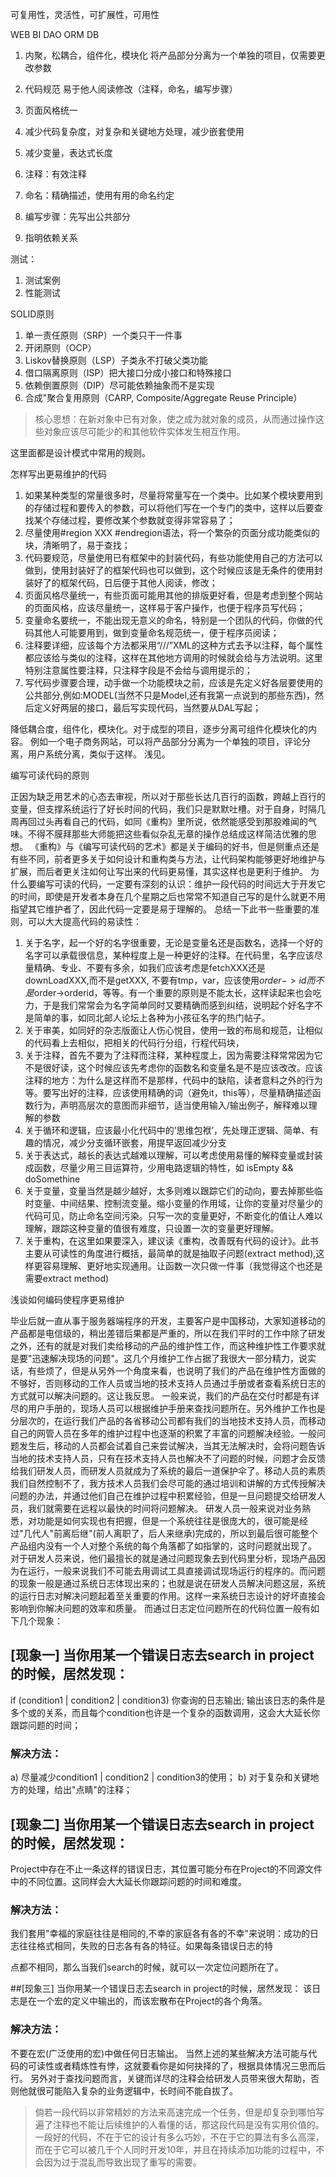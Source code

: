 可复用性，灵活性，可扩展性，可用性

WEB
BI
DAO
ORM
DB


1. 内聚，松耦合，组件化，模块化	将产品部分分离为一个单独的项目，仅需要更改参数
2. 代码规范	易于他人阅读修改（注释，命名，编写步骤）
3. 页面风格统一
4. 减少代码复杂度，对复杂和关键地方处理，减少嵌套使用
5. 减少变量，表达式长度

1. 注释：有效注释
2. 命名：精确描述，使用有用的命名约定
4. 编写步骤：先写出公共部分
5. 指明依赖关系

测试：
1. 测试案例
2. 性能测试


SOLID原则
1. 单一责任原则（SRP）一个类只干一件事
2. 开闭原则（OCP）
3. Liskov替换原则（LSP）子类永不打破父类功能
4. 借口隔离原则（ISP）把大接口分成小接口和特殊接口
5. 依赖倒置原则（DIP）尽可能依赖抽象而不是实现
6. 合成"聚合复用原则（CARP, Composite/Aggregate Reuse Principle）

> 核心思想：在新对象中已有对象，使之成为就对象的成员，从而通过操作这些对象应该尽可能少的和其他软件实体发生相互作用。

这里面都是设计模式中常用的规则。

怎样写出更易维护的代码

1. 如果某种类型的常量很多时，尽量将常量写在一个类中。比如某个模块要用到的存储过程和要传入的参数，可以将他们写在一个专门的类中，这样以后要查找某个存储过程，要修改某个参数就变得非常容易了；
2. 尽量使用#region XXX #endregion语法，将一个繁杂的页面分成功能类似的块，清晰明了，易于查找；
3. 代码要规范，尽量使用已有框架中的封装代码，有些功能使用自己的方法可以做到，使用封装好了的框架代码也可以做到，这个时候应该是无条件的使用封装好了的框架代码，日后便于其他人阅读，修改；
4. 页面风格尽量统一，有些页面可能用其他的排版更好看，但是考虑到整个网站的页面风格，应该尽量统一，这样易于客户操作，也便于程序员写代码；
5. 变量命名要统一，不能出现无意义的命名，特别是一个团队的代码，你做的代码其他人可能要用到，做到变量命名规范统一，便于程序员阅读；
6. 注释要详细，应该每个方法都采用“///”XML的这种方式去予以注释，每个属性都应该给与类似的注释，这样在其他地方调用的时候就会给与方法说明。这里特别注意属性要注释，只注释字段是不会给与调用提示的；
7. 写代码步骤要合理，动手做一个功能模块之前，应该是先定义好各层要使用的公共部分,例如:MODEL(当然不只是Model,还有我第一点说到的那些东西)，然后定义好两层的接口，最后写实现代码，当然要从DAL写起；


降低耦合度，组件化，模块化。对于成型的项目，逐步分离可组件化模块化的内容。
例如一个电子商务网站，可以将产品部分分离为一个单独的项目，评论分离，用户系统分离，类似于这样。
浅见。


编写可读代码的原则

正因为缺乏用艺术的心态去审视，所以对于那些长达几百行的函数，跨越上百行的变量，但支撑系统运行了好长时间的代码，我们只是默默吐槽。对于自身，时隔几周再回过头再看自己的代码，如同《重构》里所说，依然能感受到那股难闻的气味。不得不膜拜那些大师能把这些看似杂乱无章的操作总结成这样简洁优雅的思想。 
《重构》与《编写可读代码的艺术》都是关于编码的好书，但是侧重点还是有些不同，前者更多关于如何设计和重构类与方法，让代码架构能够更好地维护与扩展，而后者更关注如何让写出来的代码更易懂，其实这样也是更利于维护。 
为什么要编写可读的代码，一定要有深刻的认识：维护一段代码的时间远大于开发它的时间，即使是开发者本身在几个星期之后也常常不知道自己写的是什么就更不用指望其它维护者了，因此代码一定要是易于理解的。 
总结一下此书一些重要的准则，可以大大提高代码的易读性： 
1. 关于名字，起一个好的名字很重要，无论是变量名还是函数名，选择一个好的名字可以承载很信息，某种程度上是一种更好的注释。在代码里，名字应该尽量精确、专业、不要有多余，如我们应该考虑是fetchXXX还是downLoadXXX,而不是getXXX, 不要有tmp，var，应该使用$order->id而不是$order->orderid，等等。有一个重要的原则是不能太长，这样读起来也会吃力，于是我们常常会为名字简单同时又要精确而感到纠结，说明起个好名字不是简单的事，如同北邮人论坛上各种为小孩征名字的热门帖子。 
2. 关于审美，如同好的杂志版面让人伤心悦目，使用一致的布局和规范，让相似的代码看上去相似，把相关的代码行分组，行程代码块， 
3. 关于注释，首先不要为了注释而注释，某种程度上，因为需要注释常常因为它不是很好读，这个时候应该先考虑你的函数名和变量名是不是应该改改。应该注释的地方：为什么是这样而不是那样，代码中的缺陷，读者意料之外的行为等。要写出好的注释，应该使用精确的词（避免it，this等），尽量精确描述函数行为，声明高层次的意图而非细节，适当使用输入/输出例子，解释难以理解的参数 　　 
4. 关于循环和逻辑，应该最小化代码中的’思维包袱’，先处理正逻辑、简单、有趣的情况，减少分支循环嵌套，用提早返回减少分支 
5. 关于表达式，越长的表达式越难以理解，可以考虑使用易懂的解释变量或封装成函数，尽量少用三目运算符，少用电路逻辑的特性，如 isEmpty && doSomethine 
6. 关于变量，变量当然是越少越好，太多则难以跟踪它们的动向，要去掉那些临时变量、中间结果、控制流变量。缩小变量的作用域，让你的变量对尽量少的代码可见，防止命名空间污染。只写一次的变量更好，不断变化的值让人难以理解，跟踪这种变量的值很有难度，只设置一次的变量更好理解。 
7. 关于重构，在这里如果要深入，建议读《重构，改善既有代码的设计》。此书主要从可读性的角度进行概括，最简单的就是抽取子问题(extract method),这样更容易理解、更好地实现通用。让函数一次只做一件事（我觉得这个也还是需要extract method) 

浅谈如何编码使程序更易维护


毕业后就一直从事于服务器端程序的开发，主要客户是中国移动，大家知道移动的产品都是电信级的，稍出差错后果都是严重的，所以在我们平时的工作中除了研发之外，还有的就是对我们卖给移动的产品的维护性工作，而这种维护性工作要求就是要"迅速解决现场的问题"。这几个月维护工作占据了我很大一部分精力，说实话，有些烦了，但是从另外一个角度来看，也说明了我们的产品在维护性方面做的不够好，否则移动的工作人员或当地的技术支持人员通过手册或者查看系统日志的方式就可以解决问题的。这让我反思。
一般来说，我们的产品在交付时都是有详尽的用户手册的，现场人员可以根据维护手册来查找问题所在。另外维护工作也是分层次的，在运行我们产品的各省移动公司都有我们的当地技术支持人员，而移动自己的网管人员在多年的维护过程中也逐渐的积累了丰富的问题解决经验。一般问题发生后，移动的人员都会试着自己来尝试解决，当其无法解决时，会将问题告诉当地的技术支持人员，只有在技术支持人员也解决不了问题的时候，问题才会反馈给我们研发人员，而研发人员就成为了系统的最后一道保护伞了。移动人员的素质我们自然控制不了，我方技术人员我们会尽可能的通过培训和讲解的方式传授解决问题的办法，并通过他们自己在维护过程中积累经验，但是一旦问题提交给研发人员，我们就需要在远程以最快的时间将问题解决。
研发人员一般来说对业务熟悉，对功能是如何实现也有把握，但是一个系统往往是很庞大的，很可能是经过"几代人"前离后继"(前人离职了，后人来继承)完成的，所以到最后很可能整个产品组内没有一个人对整个系统的每个角落都了如指掌的，这时问题就出现了。
对于研发人员来说，他们最擅长的就是通过问题现象去到代码里分析，现场产品因为在运行，一般来说我们不可能去用调试工具直接调试现场运行的程序的。而问题的现象一般是通过系统日志体现出来的；也就是说在研发人员解决问题这层，系统的运行日志对解决问题起着至关重要的作用。这样一来系统日志设计的好坏直接会影响到你解决问题的效率和质量。
而通过日志定位问题所在的代码位置一般有如下几个现象：

## [现象一]  当你用某一个错误日志去search in project的时候，居然发现：
if (condition1 | condition2 | condition3)
      你查询的日志输出;
输出该日志的条件是多个或的关系，而且每个condition也许是一个复杂的函数调用，这会大大延长你跟踪问题的时间；

### 解决方法：
a) 尽量减少condition1 | condition2 | condition3的使用；
b) 对于复杂和关键地方的处理，给出"点睛"的注释；

## [现象二] 当你用某一个错误日志去search in project的时候，居然发现：
Project中存在不止一条这样的错误日志，其位置可能分布在Project的不同源文件中的不同位置。这同样会大大延长你跟踪问题的时间和难度。

### 解决方法：
我们套用"幸福的家庭往往是相同的,不幸的家庭各有各的不幸"来说明：成功的日志往往格式相同，失败的日志各有各的特征。如果每条错误日志的特

点都不相同，那么当我们search的时候，就可以一次定位问题所在了。

##[现象三] 当你用某一个错误日志去search in project的时候，居然发现：
该日志是在一个宏的定义中输出的，而该宏散布在Project的各个角落。

### 解决方法：
不要在宏(广泛使用的宏)中做任何日志输出。
当然上述的某些解决方法可能与代码的可读性或者精炼性有悖，这就要看你是如何抉择的了，根据具体情况三思而后行。
另外对于查找问题而言，关键而详尽的注释会给研发人员带来很大帮助，否则他就很可能陷入复杂的业务逻辑中，长时间不能自拔了。


> 倘若一段代码以非常精妙的方法来高速完成一个任务，但是却复杂到哪怕写遍了注释也不能让后续维护的人看懂的话，那这段代码是没有实用价值的。一段好的代码，不在于它的设计有多么巧妙，不在于它的算法有多么高深，而在于它可以被几千个人同时开发10年，并且在持续添加功能的过程中，不会因为过于混乱而导致出现了重写的需要。
